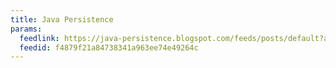 ```yaml
---
title: Java Persistence
params:
  feedlink: https://java-persistence.blogspot.com/feeds/posts/default?alt=rss
  feedid: f4879f21a84738341a963ee74e49264c
---
```

